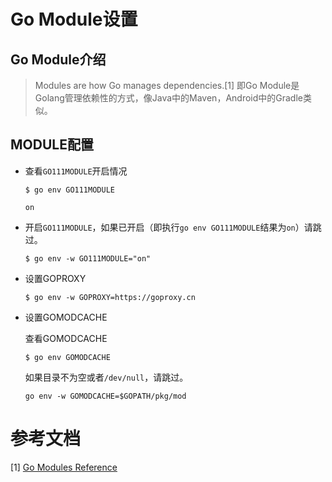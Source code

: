 # Go Module设置

## Go Module介绍
> Modules are how Go manages dependencies.[1]
> 即Go Module是Golang管理依赖性的方式，像Java中的Maven，Android中的Gradle类似。

## MODULE配置
* 查看`GO111MODULE`开启情况
    ```shell
    $ go env GO111MODULE
    ```
    ```text
    on
    ```
* 开启`GO111MODULE`，如果已开启（即执行`go env GO111MODULE`结果为`on`）请跳过。
    ```shell
    $ go env -w GO111MODULE="on"
    ```
* 设置GOPROXY
    ```shell
    $ go env -w GOPROXY=https://goproxy.cn
    ```
* 设置GOMODCACHE
  
    查看GOMODCACHE
    ```shell
    $ go env GOMODCACHE
    ```
    如果目录不为空或者`/dev/null`，请跳过。
    ```shell
    go env -w GOMODCACHE=$GOPATH/pkg/mod
    ```


# 参考文档
[1] [Go Modules Reference](https://golang.google.cn/ref/mod)